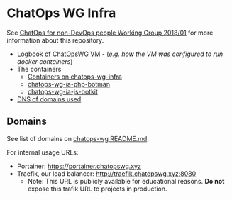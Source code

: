 # ChatOps WG Infra
See [ChatOps for non-DevOps people Working Group 2018/01](https://github.com/fititnt/chatops-wg)
for more information about this repository.

- [Logbook of ChatOpsWG VM](logbook/chatopswg.sh) - (_e.g. how the VM was configured to run docker containers_)
- The containers
  - [Containers on chatops-wg-infra](containers/chatopswg)
  - [chatops-wg-ia-php-botman](https://github.com/fititnt/chatops-wg-ia-php-botman)
  - [chatops-wg-ia-js-botkit](https://github.com/fititnt/chatops-wg-ia-js-botkit)
- [DNS of domains used](dns.tsv)

## Domains

See list of domains on [chatops-wg README.md](https://github.com/fititnt/chatops-wg#deliverables-of-the-group-so-far).

For internal usage URLs:
- Portainer: <https://portainer.chatopswg.xyz>
- Traefik, our load balancer: <http://traefik.chatopswg.xyz:8080>
  - Note: This URL is publicly available for educational reasons. **Do not** expose this trafik URL to projects in production.

